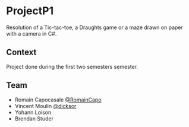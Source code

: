 # ProjectP1

Resolution of a Tic-tac-toe, a Draughts game or a maze drawn on paper with a camera in C#.

## Context

Project done during the first two semesters semester.

## Team

* Romain Capocasale [@RomainCapo](https://github.com/RomainCapo)
* Vincent Moulin [@dicksor](https://github.com/dicksor)
* Yohann Loison
* Brendan Studer
